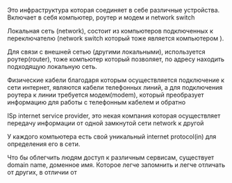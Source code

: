 Это инфраструктура которая соединяет в себе различные устройства.
Включает в себя компьютер, роутер и модем и network switch

Локальная сеть (network), состоит из компьютеров подключенных к переключателю (network switch который тоже является компьютером ). 

Для связи с внешней сетью (другими локальными), используется роутер(router), тоже компьютер который позволяет, по адресу находить подходящую локальную сеть.

Физические кабели благодаря которым осуществляется подключение к сети интернет, являются кабели телефонных линий, а для подключения роутера к линии требуется модем(modem), который преобразует информацию для работы с телефонным кабелем и обратно


ISp internet service provider, это некая компания которая осуществляет передачу информации от одной замкнутой сети network к другой

У каждого компьютера есть свой уникальный internet protocol(in) для определения его в сети.

Что бы облегчить людям доступ к различным сервисам, существует domain name, доменное имя. Которое легче запомнить и легче отличать от других, в отличии от 